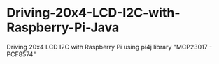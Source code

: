 # Driving-20x4-LCD-I2C-with-Raspberry-Pi-Java
Driving 20x4 LCD I2C with Raspberry Pi using pi4j library "MCP23017 - PCF8574"
